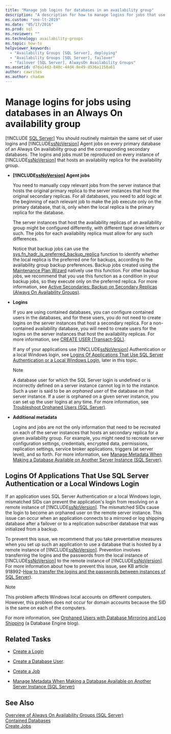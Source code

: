```yaml
---
title: "Manage job logins for databases in an availability group"
description: "A description for how to manage logins for jobs that use databases which participate in an Always On availability group."
ms.custom: "seo-lt-2019"
ms.date: "05/17/2016"
ms.prod: sql
ms.reviewer: ""
ms.technology: availability-groups
ms.topic: how-to
helpviewer_keywords: 
  - "Availability Groups [SQL Server], deploying"
  - "Availability Groups [SQL Server], failover"
  - "failover [SQL Server], AlwaysOn Availability Groups"
ms.assetid: d7da14d3-848c-44d4-8e49-d536a1158a61
author: cawrites
ms.author: chadam
---
```

# Manage logins for jobs using databases in an Always On availability group
[!INCLUDE [SQL Server](../../../includes/applies-to-version/sqlserver.md)]
  You should routinely maintain the same set of user logins and [!INCLUDE[ssNoVersion](../../../includes/ssnoversion-md.md)] Agent jobs on every primary database of an Always On availability group and the corresponding secondary databases. The logins and jobs must be reproduced on every instance of [!INCLUDE[ssNoVersion](../../../includes/ssnoversion-md.md)] that hosts an availability replica for the availability group.  
  
-   **[!INCLUDE[ssNoVersion](../../../includes/ssnoversion-md.md)] Agent jobs**  
  
     You need to manually copy relevant jobs from the server instance that hosts the original primary replica to the server instances that host the original secondary replicas. For all databases, you need to add logic at the beginning of each relevant job to make the job execute only on the primary database, that is, only when the local replica is the primary replica for the database.  
  
     The server instances that host the availability replicas of an availability group might be configured differently, with different tape drive letters or such. The jobs for each availability replica must allow for any such differences.  
  
     Notice that backup jobs can use the [sys.fn_hadr_is_preferred_backup_replica](../../../relational-databases/system-functions/sys-fn-hadr-backup-is-preferred-replica-transact-sql.md) function to identify whether the local replica is the preferred one for backups, according to the availability group backup preferences. Backup jobs created using the [Maintenance Plan Wizard](../../../relational-databases/maintenance-plans/use-the-maintenance-plan-wizard.md) natively use this function. For other backup jobs, we recommend that you use this function as a condition in your backup jobs, so they execute only on the preferred replica. For more information, see [Active Secondaries: Backup on Secondary Replicas &#40;Always On Availability Groups&#41;](../../../database-engine/availability-groups/windows/active-secondaries-backup-on-secondary-replicas-always-on-availability-groups.md).  
  
-   **Logins**  
  
     If you are using contained databases, you can configure contained users in the databases, and for these users, you do not need to create logins on the server instances that host a secondary replica. For a non-contained availability database, you will need to create users for the logins on the server instances that host the availability replicas. For more information, see [CREATE USER &#40;Transact-SQL&#41;](../../../t-sql/statements/create-user-transact-sql.md).  
  
     If any of your applications use [!INCLUDE[ssNoVersion](../../../includes/ssnoversion-md.md)] Authentication or a local Windows login, see [Logins Of Applications That Use SQL Server Authentication or a Local Windows Login](../../../database-engine/availability-groups/windows/logins-and-jobs-for-availability-group-databases.md#SSauthentication), later in this topic.  
  
    > [!NOTE]  
    >  A database user for which the SQL Server login is undefined or is incorrectly defined on a server instance cannot log in to the instance. Such a user is said to be an *orphaned user* of the database on that server instance. If a user is orphaned on a given server instance, you can set up the user logins at any time. For more information, see [Troubleshoot Orphaned Users &#40;SQL Server&#41;](../../../sql-server/failover-clusters/troubleshoot-orphaned-users-sql-server.md).  
  
-   **Additional metadata**  
  
     Logins and jobs are not the only information that need to be recreated on each of the server instances that hosts an secondary replica for a given availability group. For example, you might need to recreate server configuration settings, credentials, encrypted data, permissions, replication settings, service broker applications, triggers (at server level), and so forth. For more information, see [Manage Metadata When Making a Database Available on Another Server Instance &#40;SQL Server&#41;](../../../relational-databases/databases/manage-metadata-when-making-a-database-available-on-another-server.md).  
  
##  <a name="SSauthentication"></a> Logins Of Applications That Use SQL Server Authentication or a Local Windows Login  
 If an application uses SQL Server Authentication or a local Windows login, mismatched SIDs can prevent the application's login from resolving on a remote instance of [!INCLUDE[ssNoVersion](../../../includes/ssnoversion-md.md)]. The mismatched SIDs cause the login to become an orphaned user on the remote server instance. This issue can occur when an application connects to a mirrored or log shipping database after a failover or to a replication subscriber database that was initialized from a backup.  
  
 To prevent this issue, we recommend that you take preventative measures when you set up such an application to use a database that is hosted by a remote instance of [!INCLUDE[ssNoVersion](../../../includes/ssnoversion-md.md)]. Prevention involves transferring the logins and the passwords from the local instance of [!INCLUDE[ssNoVersion](../../../includes/ssnoversion-md.md)] to the remote instance of [!INCLUDE[ssNoVersion](../../../includes/ssnoversion-md.md)]. For more information about how to prevent this issue, see KB article 918992-[How to transfer the logins and the passwords between instances of SQL Server](https://support.microsoft.com/kb/918992/)).  
  
> [!NOTE]  
>  This problem affects Windows local accounts on different computers. However, this problem does not occur for domain accounts because the SID is the same on each of the computers.  
  
 For more information, see [Orphaned Users with Database Mirroring and Log Shipping](/archive/blogs/sqlserverfaq/orphaned-users-with-database-mirroring-and-log-shipping) (a Database Engine blog).  
  
##  <a name="RelatedTasks"></a> Related Tasks  
  
-   [Create a Login](../../../relational-databases/security/authentication-access/create-a-login.md)  
  
-   [Create a Database User](../../../relational-databases/security/authentication-access/create-a-database-user.md).  
  
-   [Create a Job](../../../ssms/agent/create-a-job.md)  
  
-   [Manage Metadata When Making a Database Available on Another Server Instance &#40;SQL Server&#41;](../../../relational-databases/databases/manage-metadata-when-making-a-database-available-on-another-server.md)  
  
## See Also  
 [Overview of Always On Availability Groups &#40;SQL Server&#41;](../../../database-engine/availability-groups/windows/overview-of-always-on-availability-groups-sql-server.md)   
 [Contained Databases](../../../relational-databases/databases/contained-databases.md)   
 [Create Jobs](../../../ssms/agent/create-jobs.md)  
  

